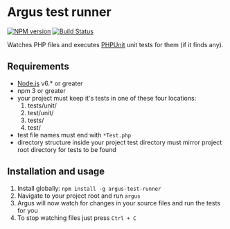 Argus test runner
=================

[![NPM version](https://badge.fury.io/js/argus-test-runner.svg)](https://www.npmjs.com/package/argus-test-runner) [![Build Status](https://travis-ci.org/ldgit/argus.svg?branch=master)](https://travis-ci.org/ldgit/argus)

Watches PHP files and executes [PHPUnit](https://phpunit.de/) unit tests for them (if it finds any).

## Requirements
* [Node.js](https://nodejs.org/en/) v6.* or greater
* npm 3 or greater
* your project must keep it's tests in one of these four locations:
  1. tests/unit/
  20. test/unit/
  30. tests/
  40. test/
* test file names must end with ```*Test.php```
* directory structure inside your project test directory must mirror project root directory for tests to be found

## Installation and usage
1. Install globally: ```npm install -g argus-test-runner```
30. Navigate to your project root and run ```argus```
40. Argus will now watch for changes in your source files and run the tests for you
50. To stop watching files just press ```Ctrl + C```
